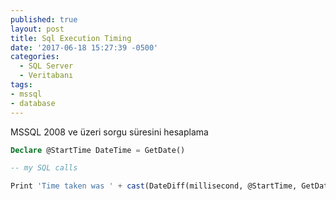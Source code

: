 ```yaml
---
published: true
layout: post
title: Sql Execution Timing
date: '2017-06-18 15:27:39 -0500'
categories:
  - SQL Server
  - Veritabanı
tags:
- mssql
- database
---
```

MSSQL 2008 ve üzeri sorgu süresini hesaplama
<!--more-->
```sql
Declare @StartTime DateTime = GetDate()

-- my SQL calls

Print 'Time taken was ' + cast(DateDiff(millisecond, @StartTime, GetDate()) as varchar) + 'ms'
```